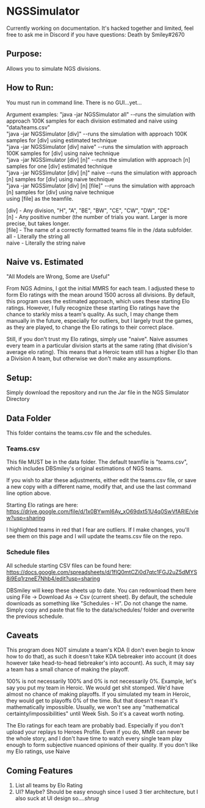 # NGSSimulator

Currently working on documentation. It's hacked together and limited, feel free to ask me in Discord if you have questions:
Death by Smiley#2670

## Purpose: 
Allows you to simulate NGS divisions.

## How to Run:

You must run in command line. There is no GUI...yet...

Argument examples:
"java -jar NGSSimulator all" --runs the simulation with approach 100K samples for each division estimated and naive using "data/teams.csv"  
"java -jar NGSSimulator [div]" --runs the simulation with approach 100K samples for [div] using estimated technique  
"java -jar NGSSimulator [div] naive" --runs the simulation with approach 100K samples for [div] using naive technique  
"java -jar NGSSimulator [div] [n]" --runs the simulation with approach [n] samples for one [div] estimated technique  
"java -jar NGSSimulator [div] [n]" naive --runs the simulation with approach [n] samples for [div] using naive technique  
"java -jar NGSSimulator [div] [n] [file]" --runs the simulation with approach [n] samples for [div] using naive technique  
                             using [file] as the teamfile.  
                             
[div] - Any division, "H", "A", "BE", "BW", "CE", "CW", "DW", "DE"  
[n] - Any positive number (the number of trials you want. Larger is more precise, but takes longer.  
[file] - The name of a correctly formatted teams file in the /data subfolder.  
all - Literally the string all  
naive - Literally the string naive  

## Naive vs. Estimated

"All Models are Wrong, Some are Useful"

From NGS Admins, I got the initial MMRS for each team. I adjusted these to form Elo ratings with the mean around 1500 across all divisions. By
default, this program uses the estimated approach, which uses these starting Elo ratings. However, I fully recognize these starting Elo ratings
have the chance to starkly miss a team's quality. As such, I may change them manually in the future, especially for outliers, but I largely
trust the games, as they are played, to change the Elo ratings to their correct place.

Still, if you don't trust my Elo ratings, simply use "naive". Naive assumes every team in a particular division starts at the same rating (that
division's average elo rating). This means that a Heroic team still has a higher Elo than a Division A team, but otherwise we don't make
any assumptions.

## Setup:

Simply download the repository and run the Jar file in the NGS Simulator Directory

## Data Folder
This folder contains the teams.csv file and the schedules.

### Teams.csv

This file MUST be in the data folder. The default teamfile is "teams.csv", which includes DBSmiley's original estimations of NGS teams. 

If you wish to altar these adjustments, either edit the teams.csv file, or save a new copy with a different name, modify that, and use the 
last command line option above.

Starting Elo ratings are here: https://drive.google.com/file/d/1x0BYwmI6Ay_xO69dxt51U4q0SwVfARIE/view?usp=sharing

I highlighted teams in red that I fear are outliers. If I make changes, you'll see them on this page and I will update the teams.csv file on the repo.

### Schedule files

All schedule starting CSV files can be found here: https://docs.google.com/spreadsheets/d/1fIQ0mtCZi0d7qtc1FGJ2uZ5dMYS8i9Eq1rzneE7Nhb4/edit?usp=sharing

DBSmiley will keep these sheets up to date. You can redownload them here using File -> Download As -> Csv (current sheet). By default, the schedule
downloads as something like "Schedules - H". Do not change the name. Simply copy and paste that file to the data/schedules/ folder and overwrite the previous schedule.

## Caveats

This program does NOT simulate a team's KDA (I don't even begin to know how to do that), as such it doesn't take KDA tiebreaker into account (it does
however take head-to-head tiebreaker's into account). As such, it may say a team has a small chance of making the playoff.

100% is not necessarily 100% and 0% is not necessarily 0%. Example, let's say you put my team in Heroic. We would get shit stomped. We'd have
almost no chance of making playoffs. If you simulated my team in Heroic, they would get to playoffs 0% of the time. But that doesn't mean
it's mathematically impossible. Usually, we won't see any "mathematical certainty/impossibilities" until Week 5ish. So it's a caveat worth noting.

The Elo ratings for each team are probably bad. Especially if you don't upload your replays to Heroes Profile. Even if you do, MMR can never
be the whole story, and I don't have time to watch every single team play enough to form subjective nuanced opinions of their quality. If you
don't like my Elo ratings, use Naive

## Coming Features
1) List all teams by Elo Rating
2) UI? Maybe? Should be easy enough since I used 3 tier architecture, but I also suck at UI design so....*shrug*
